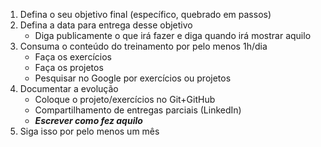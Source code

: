1. Defina o seu objetivo final (específico, quebrado em passos)
2. Defina a data para entrega desse objetivo
    - Diga publicamente o que irá fazer e diga quando irá mostrar aquilo
3. Consuma o conteúdo do treinamento por pelo menos 1h/dia
    - Faça os exercícios
    - Faça os projetos
    - Pesquisar no Google por exercícios ou projetos
4. Documentar a evolução
    - Coloque o projeto/exercícios no Git+GitHub
    - Compartilhamento de entregas parciais (LinkedIn)
    - ***Escrever como fez aquilo***
5. Siga isso por pelo menos um mês
